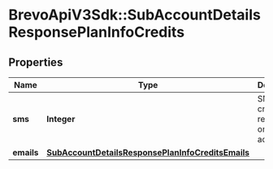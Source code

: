 # BrevoApiV3Sdk::SubAccountDetailsResponsePlanInfoCredits

## Properties
Name | Type | Description | Notes
------------ | ------------- | ------------- | -------------
**sms** | **Integer** | SMS credits remaining on the sub-account | [optional] 
**emails** | [**SubAccountDetailsResponsePlanInfoCreditsEmails**](SubAccountDetailsResponsePlanInfoCreditsEmails.md) |  | [optional] 


